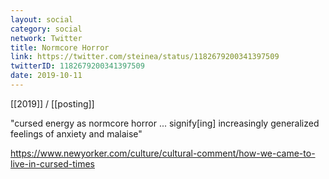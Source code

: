 ```yaml
---
layout: social
category: social
network: Twitter
title: Normcore Horror
link: https://twitter.com/steinea/status/1182679200341397509
twitterID: 1182679200341397509
date: 2019-10-11
---
```


[[2019]] / [[posting]]

"cursed energy as normcore horror ... signify[ing] increasingly generalized feelings of anxiety and malaise"

<https://www.newyorker.com/culture/cultural-comment/how-we-came-to-live-in-cursed-times>

